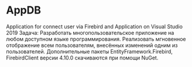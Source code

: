 # AppDB
Application for connect user via Firebird and Application on Visual Studio 2019
Задача: Разработать многопользовательское приложение на любом доступном языке программирования.
Реализовать мгновенное отображение всем пользователям, внесённых изменений одним из пользователей.
Дополнительные пакеты EntityFramework.Firebird, FirebirdClient версии 4.10.0 скачиваются при помощи NuGet.
